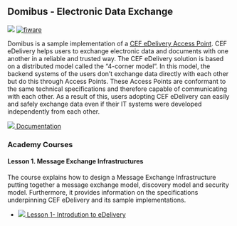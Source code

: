 <h2>Domibus - Electronic Data Exchange</h2>

[![](https://nexus.lab.fiware.org/repository/raw/public/badges/chapters/third-party.svg)](https://www.fiware.org/developers/catalogue/)
[![fiware](https://nexus.lab.fiware.org/repository/raw/public/badges/stackoverflow/fiware.svg)](http://stackoverflow.com/questions/tagged/fiware)


Domibus is a sample implementation of a
[CEF eDelivery Access Point](https://ec.europa.eu/cefdigital/wiki/display/CEFDIGITAL/Access+Point+software).
CEF eDelivery helps users to exchange electronic data and documents with one
another in a reliable and trusted way. The CEF eDelivery solution is based on a
distributed model called the “4-corner model”. In this model, the backend
systems of the users don’t exchange data directly with each other but do this
through Access Points. These Access Points are conformant to the same technical
specifications and therefore capable of communicating with each other. As a
result of this, users adopting CEF eDelivery can easily and safely exchange data
even if their IT systems were developed independently from each other.


[![](https://fiware.github.io/academy/img/books.png) Documentation](https://ec.europa.eu/cefdigital/wiki/display/CEFDIGITAL/Domibus)

<h3>Academy Courses</h3>

<h4>Lesson 1. Message Exchange Infrastructures</h4>

The course explains how to design a Message Exchange Infrastructure putting together a message exchange model, discovery model and security model. Furthermore, it provides information on the specifications underpinning CEF eDelivery and its sample implementations.

* <a href="https://fiware.github.io/academy/domibus/domibus1.pdf">![](https://fiware.github.io/academy/img/pdf.png) Lesson 1- Introdution to eDelivery</a>
